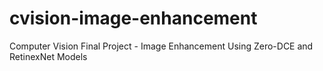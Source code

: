 # cvision-image-enhancement
Computer Vision Final Project - Image Enhancement Using Zero-DCE and RetinexNet Models
